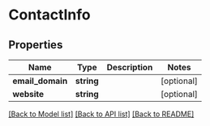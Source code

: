 # ContactInfo

## Properties
Name | Type | Description | Notes
------------ | ------------- | ------------- | -------------
**email_domain** | **string** |  | [optional] 
**website** | **string** |  | [optional] 

[[Back to Model list]](../../README.md#documentation-for-models) [[Back to API list]](../../README.md#documentation-for-api-endpoints) [[Back to README]](../../README.md)

